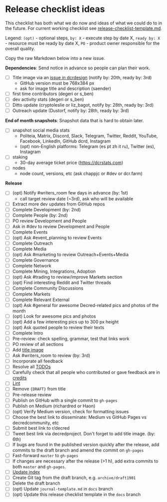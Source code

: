 # Release checklist ideas

This checklist has both what we do now and ideas of what we could do to in the future. For current working checklist see [release-checklist-template.md](release-checklist-template.md).

Legend: `(opt)` - optional steps, `by: X` - execute step by date X, `ready by: X` - resource must be ready by date X, `PO` - product owner responsible for the overall quality.

Copy the raw Markdown below into a new issue.

**Dependencies**: Send notice in advance so people can plan their work.

- [ ] Title image via an [issue in dcrdesign](https://github.com/decred/dcrdesign/issues) (notify by: 20th, ready by: 3rd)
  * GitHub version must be 768x384 px
  * ask for image title and description (saender)
- [ ] first time contributors (degeri or s_ben)
- [ ] dev activity stats (degeri or s_ben)
- [ ] Ditto update (cryptoleslie or liz_bagot, notify by: 28th, ready by: 3rd)
- [ ] Outreach update (Dustorf, notify by: 28th, ready by: 3rd)

**End of month snapshots**: Snapshot data that is hard to obtain later.

- [ ] snapshot social media stats
  * Politeia, Matrix, Discord, Slack, Telegram, Twitter, Reddit, YouTube, Facebook, LinkedIn, GitHub dcrd, Instagram
  * (opt) non-English platforms: Telegram (es pt zh it ru), Twitter (es), Instagram
- [ ] staking
  * 30-day average ticket price (https://dcrstats.com)
- [ ] nodes
  * node count, versions, etc (ask chappjc or #dev or dcr.farm)

**Release**

- [ ] (opt) Notify #writers_room few days in advance (by: 1st)
  * call target review date (~3rd), ask who will be available
- [ ] Extract more dev updates from GitHub repos
- [ ] Complete Development (by: 2nd)
- [ ] Complete People (by: 2nd)
- [ ] PO review Development and People
- [ ] Ask in #dev to review Development and People
- [ ] Complete Events
- [ ] (opt) Ask #event_planning to review Events
- [ ] Complete Outreach
- [ ] Complete Media
- [ ] (opt) Ask #marketing to review Outreach+Events+Media
- [ ] Complete Governance
- [ ] Complete Network
- [ ] Complete Mining, Integrations, Adoption
- [ ] (opt) Ask #trading to review/improve Markets section
- [ ] (opt) Find interesting Reddit and Twitter threads
- [ ] Complete Community Discussions
- [ ] Complete Markets
- [ ] Complete Relevant External
- [ ] (opt) Ask #general for awesome Decred-related pics and photos of the month
- [ ] (opt) Look for awesome pics and photos
- [ ] (opt) Add a few interesting pics up to 300 px height
- [ ] (opt) Ask quoted people to review their texts
- [ ] Complete Intro
- [ ] Pre-review: check spelling, grammar, test that links work
- [ ] PO review of all sections
- [ ] Add [title image](https://github.com/xaur/decred-news/blob/docs/guidelines.md#title-image)
- [ ] Ask #writers_room to review (by: 3rd)
- [ ] Incorporate all feedback
- [ ] Resolve all [TODOs](https://github.com/xaur/decred-news/blob/docs/guidelines.md#todos)
- [ ] Carefully check that all people who contributed or gave feedback are in [credits](https://github.com/xaur/decred-news/blob/docs/guidelines.md#how-to-give-credit)
- [ ] [Lint](https://github.com/xaur/decred-news/blob/docs/guidelines.md#linting)
- [ ] Remove `{DRAFT}` from title
- [ ] Pre-release review
- [ ] Publish on GitHub with a single commit to `gh-pages`
- [ ] Publish on Medium (richardred or Haon)
- [ ] (opt) Verify Medium version, check for formatting issues
- [ ] Choose the best link to disseminate: Medium vs GitHub Pages vs decredcommunity, etc
- [ ] Submit best link to r/decred
- [ ] Tweet best link via decredproject. Don't forget to add title image. (by: 6th)
- [ ] If bugs are found in the published version quickly after the release, add commits to the draft branch and amend the commit on `gh-pages`
- [ ] Fast-forward `master` to `gh-pages`
- [ ] If changes are necessary after the release (>1 h), add extra commits to both `master` and `gh-pages`.
- [ ] [Update index](https://github.com/xaur/decred-news/blob/docs/guidelines.md#updating-index)
- [ ] Create Git tag from the draft branch, e.g. `archive/draft1901`
- [ ] Delete the draft branch
- [ ] (opt) Update `journal-template.md` in `docs` branch
- [ ] (opt) Update this release checklist template in the `docs` branch
